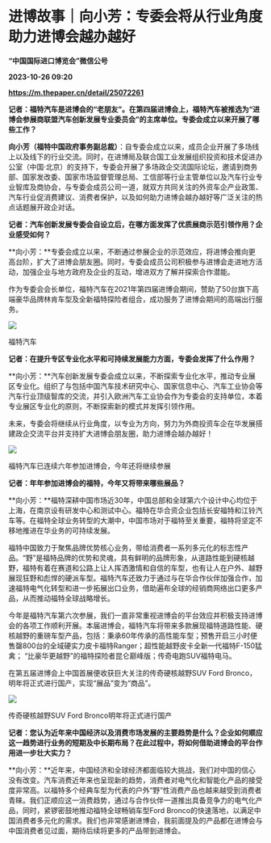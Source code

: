 # 进博故事｜向小芳：专委会将从行业角度助力进博会越办越好
**“中国国际进口博览会”微信公号**

**2023-10-26 09:20**

**https://m.thepaper.cn/detail/25072261**

**记者：福特汽车是进博会的“老朋友”。在第四届进博会上，福特汽车被推选为“进博会参展商联盟汽车创新发展专业委员会”的主席单位。专委会成立以来开展了哪些工作？**

**向小芳（福特中国政府事务副总裁）**：自专委会成立以来，成员企业开展了多场线上以及线下的行业交流。同时，在进博局及联合国工业发展组织投资和技术促进办公室（中国·北京）的支持下，专委会开展了多场政企交流国际论坛，邀请到商务部、国家发改委、国家市场监督管理总局、工信部等行业主管单位以及汽车行业专业智库及商协会，与专委会成员公司一道，就双方共同关注的外资车企产业政策、汽车行业促消费建议、消费者保护，以及如何助力进博会越办越好等广泛关注的热点话题展开政企对话。

**记者：汽车创新发展专委会自设立后，在哪方面发挥了优质展商示范引领作用？企业感受如何？**

**向小芳：**专委会成立以来，不断通过参展企业的示范效应，将进博会推向更高台阶，扩大了进博会朋友圈。同时，专委会成员公司积极参与进博会走进地方活动，加强企业与地方政府及企业的互动，增进双方了解并探索合作潜能。

作为专委会会长单位，福特汽车在2021年第四届进博会期间，赞助了50台旗下高端豪华品牌林肯车型及全新福特探险者组合，成功服务了进博会期间的高端出行服务。

![](https://imagecloud.thepaper.cn/thepaper/image/275/750/125.png)

福特汽车

**记者：在提升专区专业化水平和可持续发展能力方面，专委会发挥了什么作用？**

**向小芳：**汽车创新发展专委会成立以来，不断探索专业化水平，推动专业展区专业化。组织了与包括中国汽车技术研究中心、国家信息中心、汽车工业协会等汽车行业顶级智库的交流，并引入欧洲汽车工业协会作为专委会的支持单位，本着专业展区专业化的原则，不断探索新的模式并发挥引领作用。

未来，专委会将继续从行业角度，以专业为方向，努力为外商投资车企在华发展搭建政企交流平台并支持扩大进博会朋友圈，助力进博会越办越好！

![](https://imagecloud.thepaper.cn/thepaper/image/275/750/126.png)

福特汽车已连续六年参加进博会，今年还将继续参展

**记者：年年参加进博会的福特，今年又将带来哪些展品？**

**向小芳：**福特深耕中国市场近30年，中国总部和全球第六个设计中心均位于上海，在南京设有研发中心和测试中心。福特在华合资企业包括长安福特和江铃汽车等。在福特全球业务转型的大潮中，中国市场对于福特至关重要，福特将坚定不移地推进在华业务的可持续发展。

福特中国致力于聚焦品牌优势核心业务，带给消费者一系列多元化的标志性产品。“野”是福特品牌的优势和灵魂，具有鲜明的品牌形象，从道路性能到硬核越野，福特有着在赛道和公路上让人挥洒激情和自信的车型，也有让人在户外、越野展现狂野和彪悍的硬派车型。福特汽车还致力于通过与在华合作伙伴加强合作，加速福特电气化转型和进一步拓展出口业务，借助遍布全球的经销商网络出口更多产品，从而推动福特全球战略增长。

今年是福特汽车第六次参展，我们一直非常重视进博会的平台效应并积极支持进博会的各项工作顺利开展。本届进博会，福特汽车将带来多款展现福特道路性能、硬核越野的重磅车型产品，包括：秉承60年传承的高性能车型；预售开启三小时便售罄800台的全域硬实力皮卡福特Ranger；超性能越野皮卡全新一代福特F-150猛禽； “比豪华更越野”的福特探险者昆仑巅峰版；传奇电跑SUV福特电马。

在第五届进博会上中国首展便收获巨大关注的传奇硬核越野SUV Ford Bronco，明年将正式进行国产，实现“展品”变为“商品”。

![](https://imagecloud.thepaper.cn/thepaper/image/275/750/127.png)

传奇硬核越野SUV Ford Bronco明年将正式进行国产

**记者：您认为近年来中国经济以及消费市场发展的主要趋势是什么？企业如何顺应这一趋势进行业务的短期及中长期布局？在此过程中，将如何借助进博会的平台作用进一步壮大实力？**

**向小芳：**近年来，中国经济和全球经济都面临较大挑战，我们对中国的信心没有改变。汽车消费近年来也呈现新的趋势，消费者对电气化和智能化产品的接受度非常高。以福特多个经典车型为代表的户外“野”性消费产品也越来越受到消费者青睐。我们正顺应这一消费趋势，通过与合作伙伴一道推出具备竞争力的电气化产品，同时，紧锣密鼓地推动福特全球畅销车型Ford Bronco的快速落地，以满足中国消费者多元化的需求。我们也非常感谢进博会，我前面提及的产品都在进博会与中国消费者见过面，期待后续将更多的产品带到进博会。